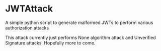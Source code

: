 # JWTAttack
A simple python script to generate malformed JWTs to perform various authorization attacks

This attack currently just performs None algorithm attack and Unverified Signature attacks. Hopefully more to come. 
